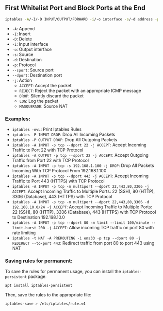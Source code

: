 ## First Whitelist Port and Block Ports at the End



```bash
iptables -A/-I/-D INPUT/OUTPUT/FORWARD -i/-o interface -s/-d address -p tcp/udp/icmp --sport/--dport 80 -j ACCEPT/REJECT/DROP/LOG/MASQUARATE 
```

- `-A`: Append
- `-I`: Insert
- `-D`: Delete
- `-i`: Input interface
- `-o`: Output interface
- `-s`: Source
- `-d`: Destination
- `-p`: Protocol
- `--sport`: Source port
- `--dport`: Destination port
- `-j`: Action
  - `ACCEPT`: Accept the packet
  - `REJECT`: Reject the packet with an appropriate ICMP message
  - `DROP`: Silently discard the packet
  - `LOG`: Log the packet
  - `MASQUERADE`: Source NAT

### Examples:

- `iptables -nvL`: Print Iptables Rules
- `iptables -P INPUT DROP`: Drop All Incoming Packets
- `iptables -P OUTPUT DROP`: Drop All Outgoing Packets
- `iptables -A INPUT -p tcp --dport 22 -j ACCEPT`: Accept Incoming Traffic to Port 22 with TCP Protocol
- `iptables -A OUTPUT -p tcp --sport 22 -j ACCEPT`: Accept Outgoing Traffic from Port 22 with TCP Protocol
- `iptables -A INPUT -p tcp -s 192.168.1.100 -j DROP`: Drop All Packets Incoming With TCP Protocol From 192.168.1.100
- `iptables -A INPUT -p tcp --dport 443 -j ACCEPT`: Accept Incoming Traffic to Port 443 (HTTPS) with TCP Protocol
- `iptables -A INPUT -p tcp -m multiport --dport 22,443,80,3306 -j ACCEPT`: Accept Incoming Traffic to Multiple Ports: 22 (SSH), 80 (HTTP), 3306 (Database), 443 (HTTPS) with TCP Protocol
- `iptables -A INPUT -p tcp -m multiport --dport 22,443,80,3306 -d 192.168.10.0/24 -j ACCEPT`: Accept Incoming Traffic to Multiple Ports: 22 (SSH), 80 (HTTP), 3306 (Database), 443 (HTTPS) with TCP Protocol to Destination 192.168.10.0
- `iptables -A INPUT -p tcp --dport 80 -m limit --limit 100/minute --limit-burst 200 -j ACCEPT`: Allow incoming TCP traffic on port 80 with rate limiting
- `iptables -t NAT -A PREROUTING -i ens33 -p tcp --dport 80 -j REDIRECT --to-port 443`: Redirect traffic from port 80 to port 443 using NAT

### Saving rules for permanent:

To save the rules for permanent usage, you can install the `iptables-persistent` package:

```bash
apt install iptables-persistent
```

Then, save the rules to the appropriate file:

```bash
iptables-save > /etc/iptables/rule.v4
```
